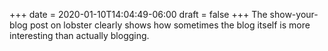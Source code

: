 +++
date = 2020-01-10T14:04:49-06:00
draft = false
+++
The show-your-blog post on lobster clearly shows how sometimes the blog itself is more interesting than actually blogging.
